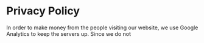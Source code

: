 # Privacy Policy
In order to make money from the people visiting our website, we use Google Analytics to keep the servers up.
Since we do not
